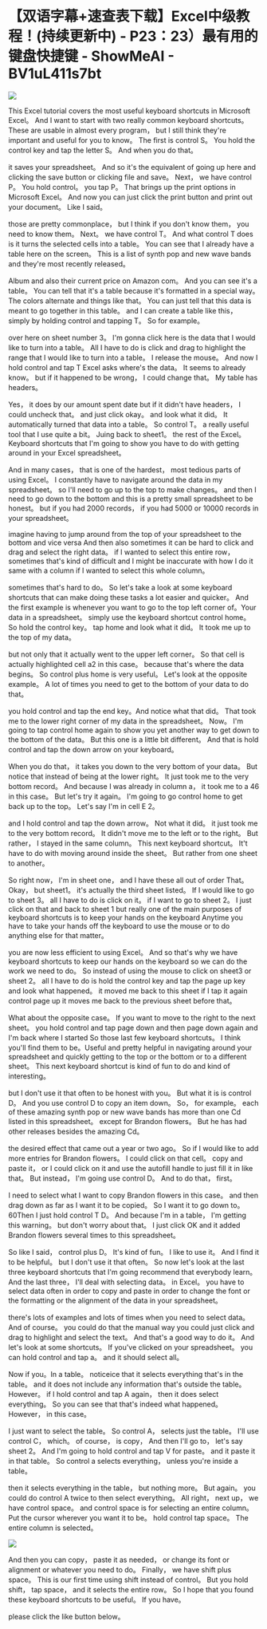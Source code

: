 # 【双语字幕+速查表下载】Excel中级教程！(持续更新中) - P23：23）最有用的键盘快捷键 - ShowMeAI - BV1uL411s7bt

![](img/35bb0b2eec84fa730aa2bffd18c52a22_0.png)

This Excel tutorial covers the most useful keyboard shortcuts in Microsoft Excel。 And I want to start with two really common keyboard shortcuts。 These are usable in almost every program， but I still think they're important and useful for you to know。 The first is control S。 You hold the control key and tap the letter S。 And when you do that。

 it saves your spreadsheet。 And so it's the equivalent of going up here and clicking the save button or clicking file and save。 Next， we have control P。 You hold control。 you tap P。 That brings up the print options in Microsoft Excel。 And now you can just click the print button and print out your document。 Like I said。

 those are pretty commonplace， but I think if you don't know them， you need to know them。 Next。 we have control T。 And what control T does is it turns the selected cells into a table。 You can see that I already have a table here on the screen。 This is a list of synth pop and new wave bands and they're most recently released。

Album and also their current price on Amazon com。 And you can see it's a table。 You can tell that it's a table because it's formatted in a special way。 The colors alternate and things like that。 You can just tell that this data is meant to go together in this table。 and I can create a table like this， simply by holding control and tapping T。 So for example。

 over here on sheet number 3。 I'm gonna click here is the data that I would like to turn into a table。 All I have to do is click and drag to highlight the range that I would like to turn into a table。 I release the mouse。 And now I hold control and tap T Excel asks where's the data。 It seems to already know。 but if it happened to be wrong， I could change that。 My table has headers。

 Yes， it does by our amount spent date but if it didn't have headers， I could uncheck that。 and just click okay。 and look what it did。 It automatically turned that data into a table。 So control T。 a really useful tool that I use quite a bit。 Juing back to sheet1。 the rest of the Excel。Keyboard shortcuts that I'm going to show you have to do with getting around in your Excel spreadsheet。

 And in many cases， that is one of the hardest， most tedious parts of using Excel。 I constantly have to navigate around the data in my spreadsheet。 so I'll need to go up to the top to make changes。 and then I need to go down to the bottom and this is a pretty small spreadsheet to be honest。 but if you had 2000 records， if you had 5000 or 10000 records in your spreadsheet。

 imagine having to jump around from the top of your spreadsheet to the bottom and vice versa And then also sometimes it can be hard to click and drag and select the right data。 if I wanted to select this entire row， sometimes that's kind of difficult and I might be inaccurate with how I do it same with a column if I wanted to select this whole column。

 sometimes that's hard to do。 So let's take a look at some keyboard shortcuts that can make doing these tasks a lot easier and quicker。 And the first example is whenever you want to go to the top left corner of。Your data in a spreadsheet。 simply use the keyboard shortcut control home。 So hold the control key。 tap home and look what it did。 It took me up to the top of my data。

 but not only that it actually went to the upper left corner。 So that cell is actually highlighted cell a2 in this case。 because that's where the data begins。 So control plus home is very useful。 Let's look at the opposite example。 A lot of times you need to get to the bottom of your data to do that。

 you hold control and tap the end key。And notice what that did。 That took me to the lower right corner of my data in the spreadsheet。 Now。 I'm going to tap control home again to show you yet another way to get down to the bottom of the data。 But this one is a little bit different。 And that is hold control and tap the down arrow on your keyboard。

 When you do that， it takes you down to the very bottom of your data。 But notice that instead of being at the lower right。 It just took me to the very bottom record。 And because I was already in column a， it took me to a 46 in this case。 But let's try it again。 I'm going to go control home to get back up to the top。 Let's say I'm in cell E 2。

 and I hold control and tap the down arrow。 Not what it did。 it just took me to the very bottom record。 It didn't move me to the left or to the right。 But rather， I stayed in the same column。 This next keyboard shortcut。 It't have to do with moving around inside the sheet。 But rather from one sheet to another。

 So right now， I'm in sheet one， and I have these all out of order That。Okay， but sheet1。 it's actually the third sheet listed。 If I would like to go to sheet 3。 all I have to do is click on it。 if I want to go to sheet 2。 I just click on that and back to sheet 1 but really one of the main purposes of keyboard shortcuts is to keep your hands on the keyboard Anytime you have to take your hands off the keyboard to use the mouse or to do anything else for that matter。

 you are now less efficient to using Excel。 And so that's why we have keyboard shortcuts to keep our hands on the keyboard so we can do the work we need to do。 So instead of using the mouse to click on sheet3 or sheet 2。 all I have to do is hold the control key and tap the page up key and look what happened。 it moved me back to this sheet if I tap it again control page up it moves me back to the previous sheet before that。

 What about the opposite case。 If you want to move to the right to the next sheet。 you hold control and tap page down and then page down again and I'm back where I started So those last few keyboard shortcuts。 I think you'll find them to be。Useful and pretty helpful in navigating around your spreadsheet and quickly getting to the top or the bottom or to a different sheet。 This next keyboard shortcut is kind of fun to do and kind of interesting。

 but I don't use it that often to be honest with you。 But what it is is control D。 And you use control D to copy an item down。 So， for example。 each of these amazing synth pop or new wave bands has more than one Cd listed in this spreadsheet。 except for Brandon flowers。 But he has had other releases besides the amazing Cd。

 the desired effect that came out a year or two ago。 So if I would like to add more entries for Brandon flowers。 I could click on that cell。 copy and paste it， or I could click on it and use the autofill handle to just fill it in like that。 But instead， I'm going use control D。 And to do that， first。

 I need to select what I want to copy Brandon flowers in this case。 and then drag down as far as I want it to be copied。 So I want it to go down to。60Then I just hold control T D。 And because I'm in a table， I'm getting this warning。 but don't worry about that。 I just click OK and it added Brandon flowers several times to this spreadsheet。

 So like I said， control plus D。 It's kind of fun。 I like to use it。 And I find it to be helpful。 but I don't use it that often。 So now let's look at the last three keyboard shortcuts that I'm going recommend that everybody learn。 And the last three， I'll deal with selecting data。 in Excel。 you have to select data often in order to copy and paste in order to change the font or the formatting or the alignment of the data in your spreadsheet。

 there's lots of examples and lots of times when you need to select data。 And of course。 you could do that the manual way you could just click and drag to highlight and select the text。 And that's a good way to do it。 And let's look at some shortcuts。 If you've clicked on your spreadsheet。 you can hold control and tap a。 and it should select all。

 Now if you。In a table。 noticeice that it selects everything that's in the table。 and it does not include any information that's outside the table。 However。 if I hold control and tap A again， then it does select everything。 So you can see that that's indeed what happened。 However， in this case。

 I just want to select the table。 So control A， selects just the table。 I'll use control C， which。 of course， is copy， And then I'll go to， let's say sheet 2。 And I'm going to hold control and tap V for paste。 and it paste it in that table。 So control a selects everything， unless you're inside a table。

 then it selects everything in the table， but nothing more。 But again。 you could do control A twice to then select everything。 All right， next up， we have control space。 and control space is for selecting an entire column。 Put the cursor wherever you want it to be。 hold control tap space。 The entire column is selected。



![](img/35bb0b2eec84fa730aa2bffd18c52a22_2.png)

And then you can copy， paste it as needed， or change its font or alignment or whatever you need to do。 Finally， we have shift plus space。 This is our first time using shift instead of control。 But you hold shift， tap space， and it selects the entire row。 So I hope that you found these keyboard shortcuts to be useful。 If you have。

 please click the like button below。